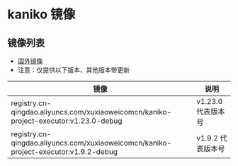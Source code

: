 # kaniko 镜像

## 镜像列表

- [国外镜像](../../xuxiaoweicomcn/kaniko-project-executor.md)
- 注意：仅提供以下版本，其他版本带更新

| 镜像                                                                                    | 说明            |
|---------------------------------------------------------------------------------------|---------------|
| registry.cn-qingdao.aliyuncs.com/xuxiaoweicomcn/kaniko-project-executor:v1.23.0-debug | v1.23.0 代表版本号 |
| registry.cn-qingdao.aliyuncs.com/xuxiaoweicomcn/kaniko-project-executor:v1.9.2-debug  | v1.9.2 代表版本号  |
